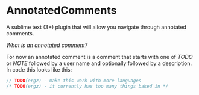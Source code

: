 # AnnotatedComments

A sublime text (3+) plugin that will allow you navigate through annotated comments.

*What is an annotated comment?*

For now an annotated comment is a comment that starts with one of *TODO* or *NOTE* followed
by a user name and optionally followed by a description. In code this looks like this:

```c
// TODO(ergz) - make this work with more languages
/* TODO(ergz) - it currently has too many things baked in */
```

